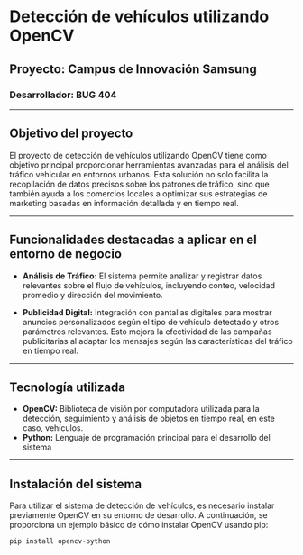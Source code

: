 # Detección de vehículos utilizando OpenCV
## Proyecto: Campus de Innovación Samsung
### Desarrollador: BUG 404

---

## Objetivo del proyecto
El proyecto de detección de vehículos utilizando OpenCV tiene como objetivo principal proporcionar herramientas avanzadas para el análisis del tráfico vehicular en entornos urbanos. Esta solución no solo facilita la recopilación de datos precisos sobre los patrones de tráfico, sino que también ayuda a los comercios locales a optimizar sus estrategias de marketing basadas en información detallada y en tiempo real.

---

## Funcionalidades destacadas a aplicar en el entorno de negocio
- **Análisis de Tráfico:** El sistema permite analizar y registrar datos relevantes sobre el flujo de vehículos, incluyendo conteo, velocidad promedio y dirección del movimiento.

- **Publicidad Digital:** Integración con pantallas digitales para mostrar anuncios personalizados según el tipo de vehículo detectado y otros parámetros relevantes. Esto mejora la efectividad de las campañas publicitarias al adaptar los mensajes según las características del tráfico en tiempo real.

---

## Tecnología utilizada
- **OpenCV:** Biblioteca de visión por computadora utilizada para la detección, seguimiento y análisis de objetos en tiempo real, en este caso, vehículos.
- **Python:** Lenguaje de programación principal para el desarrollo del sistema

---

## Instalación del sistema
Para utilizar el sistema de detección de vehículos, es necesario instalar previamente OpenCV en su entorno de desarrollo. A continuación, se proporciona un ejemplo básico de cómo instalar OpenCV usando pip:

```bash
pip install opencv-python
